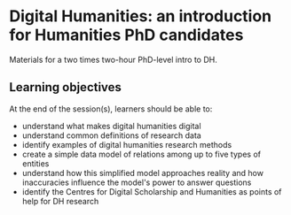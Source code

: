 # Digital Humanities: an introduction for Humanities PhD candidates

Materials for a two times two-hour PhD-level intro to DH.

## Learning objectives

At the end of the session(s), learners should be able to:

- understand what makes digital humanities digital
- understand common definitions of research data
- identify examples of digital humanities research methods
- create a simple data model of relations among up to five types of entities
- understand how this simplified model approaches reality and how inaccuracies influence the model's power to answer questions
- identify the Centres for Digital Scholarship and Humanities as points of help for DH research
